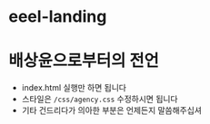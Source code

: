 # eeel-landing

# 배상윤으로부터의 전언
 * index.html 실행만 하면 됩니다
 * 스타일은 ```/css/agency.css``` 수정하시면 됩니다
 * 기타 건드리다가 의아한 부분은 언제든지 말씀해주십셔
 
